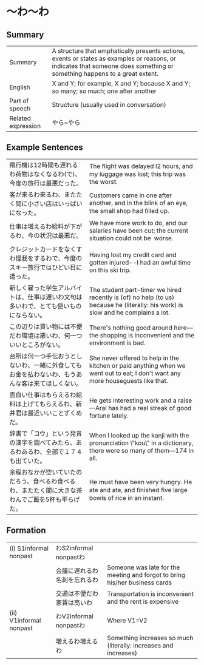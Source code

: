 # ～わ～わ

## Summary

<table><tr>   <td>Summary</td>   <td>A structure that emphatically presents actions, events or states as examples or reasons, or indicates that someone does something or something happens to a great extent.</td></tr><tr>   <td>English</td>   <td>X and Y; for example, X and Y; because X and Y; so many; so much; one after another</td></tr><tr>   <td>Part of speech</td>   <td>Structure (usually used in conversation)</td></tr><tr>   <td>Related expression</td>   <td>やら~やら</td></tr></table>

## Example Sentences

<table><tr>   <td>飛行機は12時間も遅れるわ荷物はなくなるわ(で)、今度の旅行は最悪だった。</td>   <td>The ﬂight was delayed l2 hours, and my luggage was lost; this trip was the worst.</td></tr><tr>   <td>客が来るわ来るわ、またたく間に小さい店はいっぱいになった。</td>   <td>Customers came in one after another, and in the blink of an eye, the small shop had ﬁlled up.</td></tr><tr>   <td>仕事は増えるわ給料が下がるわ、今の状況は最悪だ。</td>   <td>We have more work to do, and our salaries have been cut; the current situation could not be&nbsp; worse.</td></tr><tr>   <td>クレジットカードをなくすわ怪我をするわで、今度のスキー旅行ではひどい目に遭った。</td>   <td>Having lost my credit card and gotten injured--I had an awful time on this ski trip.</td></tr><tr>   <td>新しく雇った学生アルバイトは、仕事は遅いわ文句は多いわで、とても使いものにならない。</td>   <td>The student part-timer we hired recently is (of) no help (to us) because he (literally: his work) is slow and he complains a lot.</td></tr><tr>   <td>この辺りは買い物には不便だわ環境は悪いわ、何一ついいところがない。</td>   <td>There's nothing good around here—the shopping is inconvenient and the environment is bad.</td></tr><tr>   <td>台所は何一つ手伝おうとしないわ、一緒に外食してもお金を払わないわ、もうあんな客は来てほしくない。</td>   <td>She never offered to help in the kitchen or paid anything when we went out to eat; I don't want any more houseguests like that.</td></tr><tr>   <td>面白い仕事はもらえるわ給料は上げてもらえるわ、新井君は最近いいことずくめだ。</td>   <td>He gets interesting work and a raise—Arai has had a real streak of good fortune lately.</td></tr><tr>   <td>辞書で「コウ」という発音の漢字を調べてみたら、あるわあるわ、全部で１７４も出ていた。</td>   <td>When I looked up the kanji with the pronunciation \"kou\" in a dictionary, there were so many of them—174 in all.</td></tr><tr>   <td>余程おなかが空いていたのだろう。食べるわ食べるわ、またたく間に大きな茶わんでご飯を5杯も平らげた。</td>   <td>He must have been very hungry. He ate and ate, and ﬁnished ﬁve large bowls of rice in an instant.</td></tr></table>

## Formation

<table class="table"><tbody><tr class="tr head"><td class="td"><span class="numbers">(i)</span> <span class="bold">S1informal nonpast</span></td><td class="td"><span class="concept">わ</span><span>S2informal nonpast</span><span class="concept">わ</span></td><td class="td"></td></tr><tr class="tr"><td class="td"></td><td class="td"><span>会議に遅れる</span><span class="concept">わ</span><span>名刺を忘れる</span><span class="concept">わ</span></td><td class="td"><span>Someone was late for the meeting and forgot to bring his/her business cards</span></td></tr><tr class="tr"><td class="td"></td><td class="td"><span>交通は不便だ</span><span class="concept">わ</span><span>家賃は高い</span><span class="concept">わ</span></td><td class="td"><span>Transportation is inconvenient and the rent is expensive</span></td></tr><tr class="tr head"><td class="td"><span class="numbers">(ii)</span> <span class="bold">V1informal nonpast</span></td><td class="td"><span class="concept">わ</span><span>V2informal nonpast</span><span class="concept">わ</span></td><td class="td"><span>Where V1=V2</span></td></tr><tr class="tr"><td class="td"></td><td class="td"><span>増える</span><span class="concept">わ</span><span>増える</span><span class="concept">わ</span></td><td class="td"><span>Something increases so much (literally: increases and increases)</span> </td></tr></tbody></table>


